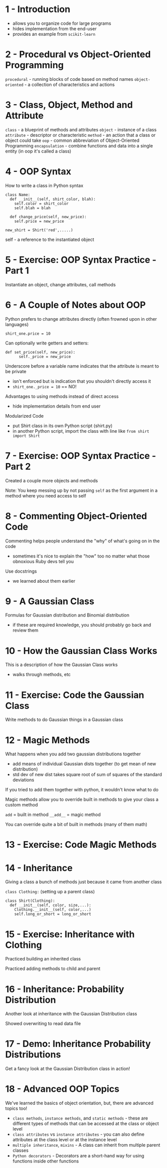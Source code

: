 # 1 - Introduction
  - allows you to organize code for large programs
  - hides implementation from the end-user
  - provides an example from `scikit-learn`

# 2 - Procedural vs Object-Oriented Programming
`procedural` - running blocks of code based on method names
`object-oriented` - a collection of characteristics and actions

# 3 - Class, Object, Method and Attribute
`class` - a blueprint of methods and attributes
`object` - instance of a class
`attribute` - descriptor or characteristic
`method` - an action that a class or object could take
`oop` - common abbreviation of Object-Oriented Programming
`encapsulation` - combine functions and data into a single entity (in oop it's called a class)

# 4 - OOP Syntax
How to write a class in Python syntax

```
class Name:
  def __init__(self, shirt_color, blah):
    self.color = shirt_color
    self.blah = blah

  def change_price(self, new_price):
    self.price = new_price
```

`new_shirt = Shirt('red',.....)`

self - a reference to the instantiated object

# 5 - Exercise: OOP Syntax Practice - Part 1
Instantiate an object, change attributes, call methods

# 6 - A Couple of Notes about OOP
Python prefers to change attributes directly (often frowned upon in other languages)

`shirt_one.price = 10`

Can optionally write getters and setters:

```
def set_price(self, new_price):
      self._price = new_price
```

Underscore before a variable name indicates that the attribute is meant to be private
  - isn't enforced but is indication that you shouldn't directly access it
  - `shirt_one._price = 10` == NO!

Advantages to using methods instead of direct access
  - hide implementation details from end user

Modularized Code
  - put Shirt class in its own Python script (shirt.py)
  - in another Python script, import the class with line like `from shirt import Shirt`

# 7 - Exercise: OOP Syntax Practice - Part 2
Created a couple more objects and methods

Note: You keep messing up by not passing `self` as the first argument in a method where you need access to self

# 8 - Commenting Object-Oriented Code
Commenting helps people understand the "why" of what's going on in the code
  - sometimes it's nice to explain the "how" too no matter what those obnoxious Ruby devs tell you

Use docstrings
  - we learned about them earlier

# 9 - A Gaussian Class
Formulas for Gaussian distribution and Binomial distribution
  - if these are required knowledge, you should probably go back and review them

# 10 - How the Gaussian Class Works
This is a description of how the Gaussian Class works
  - walks through methods, etc

# 11 - Exercise: Code the Gaussian Class
Write methods to do Gaussian things in a Gaussian class

# 12 - Magic Methods
What happens when you add two gaussian distributions together
  - add means of individual Gaussian dists together (to get mean of new distribution)
  - std dev of new dist takes square root of sum of squares of the standard deviations

If you tried to add them together with python, it wouldn't know what to do

Magic methods allow you to override built in methods to give your class a custom method

`add` = built in method
`__add__` = magic method

You can override quite a bit of built in methods (many of them math)

# 13 - Exercise: Code Magic Methods


# 14 - Inheritance
Giving a class a bunch of methods just because it came from another class

`class Clothing:` (setting up a parent class)

```
class Shirt(Clothing):
  def __init__(self, color, size,...):
    Clothing.__init__(self, color,...)
    self.long_or_short = long_or_short
```

# 15 - Exercise: Inheritance with Clothing
Practiced building an inherited class

Practiced adding methods to child and parent

# 16 - Inheritance: Probability Distribution
Another look at inheritance with the Gaussian Distribution class

Showed overwriting to read data file

# 17 - Demo: Inheritance Probability Distributions
Get a fancy look at the Gaussian Distribution class in action!

# 18 - Advanced OOP Topics
We've learned the basics of object orientation, but, there are advanced topics too!
  - `class methods`, `instance methods`, and `static methods` - these are different types of methods that can be accessed at the class or object level
  - `class attributes` vs `instance attributes` - you can also define attributes at the class level or at the instance level
  - `multiple inheritance`, `mixins` - A class can inherit from multiple parent classes
  - `Python decorators` - Decorators are a short-hand way for using functions inside other functions
